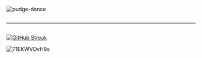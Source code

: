 
![pudge-dance](https://github.com/user-attachments/assets/172594b9-0a6d-4177-97b9-6e1e11300a66)
##
##
---

##
##

[![GitHub Streak](http://github-readme-streak-stats.herokuapp.com?user=Sanya37&theme=dark&background=000000)](https://git.io/streak-stats)

![71EKWVDvH9s](https://github.com/user-attachments/assets/408169a6-89bc-4a94-92eb-13c691275fa3)
